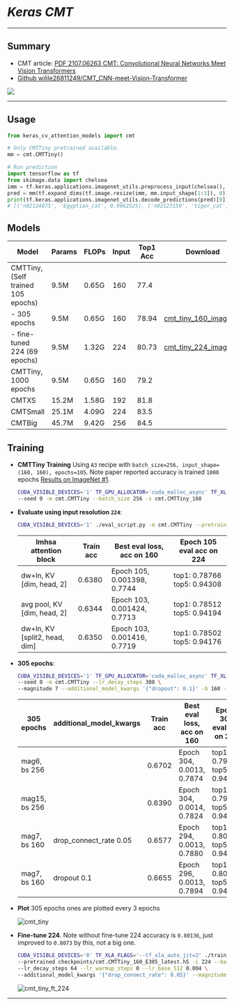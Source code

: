 # ___Keras CMT___
***

## Summary
  - CMT article: [PDF 2107.06263 CMT: Convolutional Neural Networks Meet Vision Transformers](https://arxiv.org/pdf/2107.06263.pdf)
  - [Github wilile26811249/CMT_CNN-meet-Vision-Transformer](https://github.com/wilile26811249/CMT_CNN-meet-Vision-Transformer)

  ![](https://user-images.githubusercontent.com/5744524/151656779-6e6f2203-a7f7-42cf-8833-f4d472c171ae.png)
***

## Usage
  ```py
  from keras_cv_attention_models import cmt

  # Only CMTTiny pretrained available.
  mm = cmt.CMTTiny()

  # Run prediction
  import tensorflow as tf
  from skimage.data import chelsea
  imm = tf.keras.applications.imagenet_utils.preprocess_input(chelsea(), mode='torch') # Chelsea the cat
  pred = mm(tf.expand_dims(tf.image.resize(imm, mm.input_shape[1:3]), 0)).numpy()
  print(tf.keras.applications.imagenet_utils.decode_predictions(pred)[0])
  # [('n02124075', 'Egyptian_cat', 0.9962525), ('n02123159', 'tiger_cat', 0.0025533703), ...]
  ```
## Models
  | Model                              | Params | FLOPs | Input | Top1 Acc | Download |
  | ---------------------------------- | ------ | ----- | ----- | -------- | -------- |
  | CMTTiny, (Self trained 105 epochs) | 9.5M   | 0.65G | 160   | 77.4     |          |
  | - 305 epochs                       | 9.5M   | 0.65G | 160   | 78.94    | [cmt_tiny_160_imagenet](https://github.com/leondgarse/keras_cv_attention_models/releases/download/cmt/cmt_tiny_160_imagenet.h5) |
  | - fine-tuned 224 (69 epochs)       | 9.5M   | 1.32G | 224   | 80.73    | [cmt_tiny_224_imagenet](https://github.com/leondgarse/keras_cv_attention_models/releases/download/cmt/cmt_tiny_224_imagenet.h5) |
  | CMTTiny, 1000 epochs               | 9.5M   | 0.65G | 160   | 79.2     |          |
  | CMTXS                              | 15.2M  | 1.58G | 192   | 81.8     |          |
  | CMTSmall                           | 25.1M  | 4.09G | 224   | 83.5     |          |
  | CMTBig                             | 45.7M  | 9.42G | 256   | 84.5     |          |
## Training
  - **CMTTiny Training** Using `A3` recipe with `batch_size=256, input_shape=(160, 160), epochs=105`. Note paper reported accuracy is trained `1000` epochs [Results on ImageNet #1](https://github.com/FlyEgle/CMT-pytorch/issues/1).
    ```sh
    CUDA_VISIBLE_DEVICES='1' TF_GPU_ALLOCATOR='cuda_malloc_async' TF_XLA_FLAGS='--tf_xla_auto_jit=2' ./train_script.py \
    --seed 0 -m cmt.CMTTiny --batch_size 256 -s cmt.CMTTiny_160
    ```
  - **Evaluate using input resolution `224`**:
    ```sh
    CUDA_VISIBLE_DEVICES='1' ./eval_script.py -m cmt.CMTTiny --pretrained checkpoints/cmt.CMTTiny_160_latest.h5 -i 224
    ```
    | lmhsa attention block         | Train acc | Best eval loss, acc on 160  | Epoch 105 eval acc on 224   |
    | ----------------------------- | --------- | --------------------------- | --------------------------- |
    | dw+ln, KV [dim, head, 2]      | 0.6380    | Epoch 105, 0.001398, 0.7744 | top1: 0.78766 top5: 0.94308 |
    | avg pool, KV [dim, head, 2]   | 0.6344    | Epoch 103, 0.001424, 0.7713 | top1: 0.78512 top5: 0.94194 |
    | dw+ln, KV [split2, head, dim] | 0.6350    | Epoch 103, 0.001416, 0.7719 | top1: 0.78502 top5: 0.94176 |

  - **305 epochs**:
    ```sh
    CUDA_VISIBLE_DEVICES='1' TF_GPU_ALLOCATOR='cuda_malloc_async' TF_XLA_FLAGS='--tf_xla_auto_jit=2' ./train_script.py \
    --seed 0 -m cmt.CMTTiny --lr_decay_steps 300 \
    --magnitude 7 --additional_model_kwargs '{"dropout": 0.1}' -b 160 -s cmt.CMTTiny_160_E305
    ```
    | 305 epochs    | additional_model_kwargs | Train acc | Best eval loss, acc on 160 | Epoch 305 eval acc on 224   |
    | ------------- | ----------------------- | --------- | -------------------------- | --------------------------- |
    | mag6, bs 256  |                         | 0.6702    | Epoch 304, 0.0013, 0.7874  | top1: 0.79956 top5: 0.94850 |
    | mag15, bs 256 |                         | 0.6390    | Epoch 304, 0.0014, 0.7824  | top1: 0.79630 top5: 0.94794 |
    | mag7, bs 160  | drop_connect_rate 0.05  | 0.6577    | Epoch 294, 0.0013, 0.7880  | top1: 0.80126 top5: 0.94898 |
    | mag7, bs 160  | dropout 0.1             | 0.6655    | Epoch 296, 0.0013, 0.7894  | top1: 0.80136 top5: 0.94954 |

  - **Plot** 305 epochs ones are plotted every 3 epochs

    ![cmt_tiny](https://user-images.githubusercontent.com/5744524/167232239-87105c93-799d-48d0-8773-a3e5af0e29c4.png)
  - **Fine-tune 224**. Note without fine-tune 224 accuracy is `0.80136`, just improved to `0.8073` by this, not a big one.
    ```sh
    CUDA_VISIBLE_DEVICES='0' TF_XLA_FLAGS='--tf_xla_auto_jit=2' ./train_script.py --seed 0 -m cmt.CMTTiny \
    --pretrained checkpoints/cmt.CMTTiny_160_E305_latest.h5 -i 224 --batch_size 64 \
    --lr_decay_steps 64 --lr_warmup_steps 0 --lr_base_512 0.004 \
    --additional_model_kwargs '{"drop_connect_rate": 0.05}' --magnitude 8 -s _drc_005
    ```
    ![cmt_tiny_ft_224](https://user-images.githubusercontent.com/5744524/167232247-04a7ed70-61ea-4316-9af2-58ce27efb8b5.png)
***
